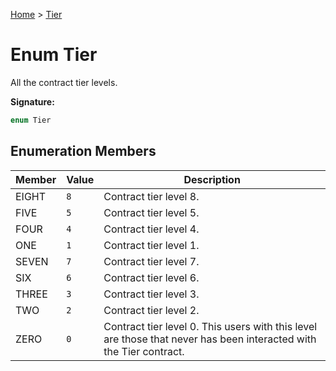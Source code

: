 [Home](../index.md) &gt; [Tier](./tier.md)

# Enum Tier

All the contract tier levels.

<b>Signature:</b>

```typescript
enum Tier 
```

## Enumeration Members

|  Member | Value | Description |
|  --- | --- | --- |
|  EIGHT | `8` | Contract tier level 8. |
|  FIVE | `5` | Contract tier level 5. |
|  FOUR | `4` | Contract tier level 4. |
|  ONE | `1` | Contract tier level 1. |
|  SEVEN | `7` | Contract tier level 7. |
|  SIX | `6` | Contract tier level 6. |
|  THREE | `3` | Contract tier level 3. |
|  TWO | `2` | Contract tier level 2. |
|  ZERO | `0` | Contract tier level 0. This users with this level are those that never has been interacted with the Tier contract. |


